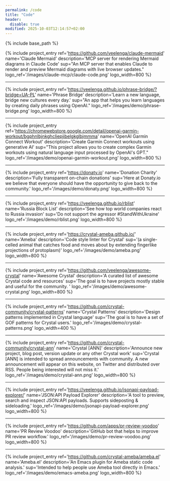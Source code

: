 ```yaml
---
permalink: /code
title: "Code"
header:
  disable: true
modified: 2025-10-03T12:14:57+02:00
---
```


{% include base_path %}

{% include project_entry
  ref='https://github.com/veelenga/claude-mermaid'
  name='Claude Mermaid'
  description='MCP server for rendering Mermaid diagrams in Claude Code'
  sup="An MCP server that enables Claude to render and preview Mermaid diagrams with live browser updates."
  logo_ref='/images/claude-mcp/claude-code.png'
  logo_width=800
%}

<hr/>

{% include project_entry
  ref='https://veelenga.github.io/phrase-bridge/?bridge=UA-PL'
  name='Phrase Bridge'
  description='Learn a new language, bridge new cultures every day.'
  sup="An app that helps you learn languages by creating daily phrases using OpenAI."
  logo_ref='/images/demo/phrase-bridge.png'
  logo_width=800
%}

<hr/>

{% include project_entry
  ref='https://chromewebstore.google.com/detail/openai-garmin-workout/bgphnlbjnkghcliepjibelgkglbjmmma'
  name='OpenAI Garmin Connect Workout'
  description='Create Garmin Connect workouts using generative AI'
  sup="This project allows you to create complex Garmin workouts using natural language input processed by OpenAI's GPT."
  logo_ref='/images/demo/openai-garmin-workout.png'
  logo_width=800
%}

<hr/>

{% include project_entry
  ref='https://donaty.io'
  name='Donation Charity'
  description='Fully transparent on-chain donations'
  sup='Here at Donaty.io we believe that everyone should have the opportunity to give back to the community.'
  logo_ref='/images/demo/donaty.png'
  logo_width=800
%}

<hr/>

{% include project_entry
  ref='https://veelenga.github.io/rblist'
  name='Russia Block List'
  description='See how top world companies react to Russia invasion'
  sup='Do not support the agressor #StandWithUkraine'
  logo_ref='/images/demo/rblist.png'
  logo_width=800
%}

<hr/>

{% include project_entry
  ref='https://crystal-ameba.github.io/'
  name='Ameba'
  description='Code style linter for Crystal'
  sup='(a single-celled animal that catches food and moves about by extending fingerlike projections of protoplasm)'
  logo_ref='/images/demo/ameba.png'
  logo_width=800
%}

<hr/>

{% include project_entry
  ref='https://github.com/veelenga/awesome-crystal'
  name='Awesome Crystal'
  description='A curated list of awesome Crystal code and resources'
  sup='The goal is to have projects mostly stable and useful for the community. '
  logo_ref='/images/demo/awesome-crystal.png'
  logo_width=800
%}

<hr/>

{% include project_entry
  ref='https://github.com/crystal-community/crystal-patterns'
  name='Crystal Patterns'
  description='Design patterns implemented in Crystal language'
  sup='The goal is to have a set of GOF patterns for Crystal users.'
  logo_ref='/images/demo/crystal-patterns.png'
  logo_width=400
%}

<hr/>

{% include project_entry
  ref='https://github.com/crystal-community/crystal-ann'
  name='Crystal [ANN]'
  description='Announce new project, blog post, version update or any other Crystal work'
  sup='Crystal [ANN] is intended to spread announcements with community. A new announcement will appear on this website, on Twitter and distributed over RSS. People being interested will not miss it.'
  logo_ref='/images/demo/crystal-ann.png'
  logo_width=800
%}

<hr/>

{% include project_entry
  ref='https://veelenga.github.io/jsonapi-payload-explorer/'
  name='JSON:API Payload Explorer'
  description='A tool to preview, search and inspect JSON:API payloads. Supports sideposting & sideloading.'
  logo_ref='/images/demo/jsonapi-payload-explorer.png'
  logo_width=800
%}

<hr/>

{% include project_entry
  ref='https://github.com/apps/pr-review-voodoo'
  name='PR Review Voodoo'
  description='GitHub bot that helps to improve PR review workflow.'
  logo_ref='/images/demo/pr-review-voodoo.png'
  logo_width=800
%}

<hr/>

{% include project_entry
  ref='https://github.com/crystal-ameba/ameba.el'
  name='Ameba.el'
  description='An Emacs plugin for Ameba static code analysis.'
  sup='Intended to help people use Ameba tool directly in Emacs.'
  logo_ref='/images/demo/emacs-ameba.png'
  logo_width=800
%}
